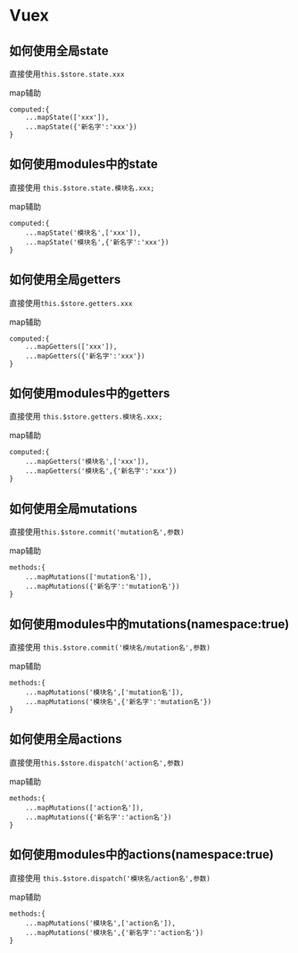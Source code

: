 # Vuex

## 如何使用全局state

直接使用`this.$store.state.xxx`

map辅助

```
computed:{
	...mapState(['xxx']),
	...mapState({'新名字':'xxx'})
}
```

## 如何使用modules中的state

直接使用 `this.$store.state.模块名.xxx;`

map辅助

```
computed:{
	...mapState('模块名',['xxx']),
	...mapState('模块名',{'新名字':'xxx'})
}
```

## 如何使用全局getters

直接使用`this.$store.getters.xxx`

map辅助

```
computed:{
	...mapGetters(['xxx']),
	...mapGetters({'新名字':'xxx'})
}
```

## 如何使用modules中的getters

直接使用 `this.$store.getters.模块名.xxx;`

map辅助

```
computed:{
	...mapGetters('模块名',['xxx']),
	...mapGetters('模块名',{'新名字':'xxx'})
}
```

## 如何使用全局mutations

直接使用`this.$store.commit('mutation名',参数)`

map辅助

```
methods:{
	...mapMutations(['mutation名']),
	...mapMutations({'新名字':'mutation名'})
}
```

## 如何使用modules中的mutations(namespace:true)

直接使用 `this.$store.commit('模块名/mutation名',参数)`

map辅助

```
methods:{
	...mapMutations('模块名',['mutation名']),
	...mapMutations('模块名',{'新名字':'mutation名'})
}
```

## 如何使用全局actions

直接使用`this.$store.dispatch('action名',参数)`

map辅助

```
methods:{
	...mapMutations(['action名']),
	...mapMutations({'新名字':'action名'})
}
```

## 如何使用modules中的actions(namespace:true)

直接使用 `this.$store.dispatch('模块名/action名',参数)`

map辅助

```
methods:{
	...mapMutations('模块名',['action名']),
	...mapMutations('模块名',{'新名字':'action名'})
}
```